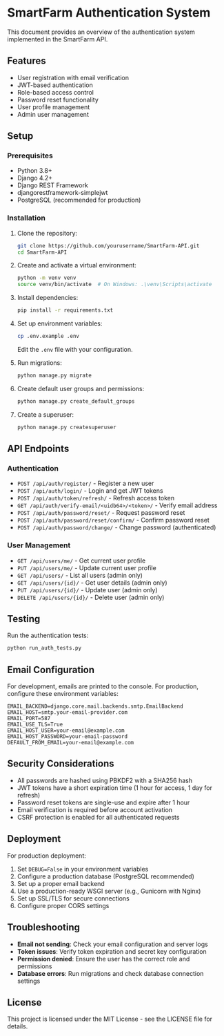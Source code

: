# SmartFarm Authentication System

This document provides an overview of the authentication system implemented in the SmartFarm API.

## Features

- User registration with email verification
- JWT-based authentication
- Role-based access control
- Password reset functionality
- User profile management
- Admin user management

## Setup

### Prerequisites

- Python 3.8+
- Django 4.2+
- Django REST Framework
- djangorestframework-simplejwt
- PostgreSQL (recommended for production)

### Installation

1. Clone the repository:
   ```bash
   git clone https://github.com/yourusername/SmartFarm-API.git
   cd SmartFarm-API
   ```

2. Create and activate a virtual environment:
   ```bash
   python -m venv venv
   source venv/bin/activate  # On Windows: .\venv\Scripts\activate
   ```

3. Install dependencies:
   ```bash
   pip install -r requirements.txt
   ```

4. Set up environment variables:
   ```bash
   cp .env.example .env
   ```
   Edit the `.env` file with your configuration.

5. Run migrations:
   ```bash
   python manage.py migrate
   ```

6. Create default user groups and permissions:
   ```bash
   python manage.py create_default_groups
   ```

7. Create a superuser:
   ```bash
   python manage.py createsuperuser
   ```

## API Endpoints

### Authentication

- `POST /api/auth/register/` - Register a new user
- `POST /api/auth/login/` - Login and get JWT tokens
- `POST /api/auth/token/refresh/` - Refresh access token
- `GET /api/auth/verify-email/<uidb64>/<token>/` - Verify email address
- `POST /api/auth/password/reset/` - Request password reset
- `POST /api/auth/password/reset/confirm/` - Confirm password reset
- `POST /api/auth/password/change/` - Change password (authenticated)

### User Management

- `GET /api/users/me/` - Get current user profile
- `PUT /api/users/me/` - Update current user profile
- `GET /api/users/` - List all users (admin only)
- `GET /api/users/{id}/` - Get user details (admin only)
- `PUT /api/users/{id}/` - Update user (admin only)
- `DELETE /api/users/{id}/` - Delete user (admin only)

## Testing

Run the authentication tests:

```bash
python run_auth_tests.py
```

## Email Configuration

For development, emails are printed to the console. For production, configure these environment variables:

```
EMAIL_BACKEND=django.core.mail.backends.smtp.EmailBackend
EMAIL_HOST=smtp.your-email-provider.com
EMAIL_PORT=587
EMAIL_USE_TLS=True
EMAIL_HOST_USER=your-email@example.com
EMAIL_HOST_PASSWORD=your-email-password
DEFAULT_FROM_EMAIL=your-email@example.com
```

## Security Considerations

- All passwords are hashed using PBKDF2 with a SHA256 hash
- JWT tokens have a short expiration time (1 hour for access, 1 day for refresh)
- Password reset tokens are single-use and expire after 1 hour
- Email verification is required before account activation
- CSRF protection is enabled for all authenticated requests

## Deployment

For production deployment:

1. Set `DEBUG=False` in your environment variables
2. Configure a production database (PostgreSQL recommended)
3. Set up a proper email backend
4. Use a production-ready WSGI server (e.g., Gunicorn with Nginx)
5. Set up SSL/TLS for secure connections
6. Configure proper CORS settings

## Troubleshooting

- **Email not sending**: Check your email configuration and server logs
- **Token issues**: Verify token expiration and secret key configuration
- **Permission denied**: Ensure the user has the correct role and permissions
- **Database errors**: Run migrations and check database connection settings

## License

This project is licensed under the MIT License - see the LICENSE file for details.
